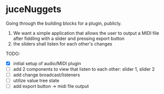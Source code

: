 # juceNuggets

Going through the building blocks for a plugin, publicly.

1. We want a simple application that allows the user to output a MIDI file after fiddling with a slider and pressing export button
2. the sliders shall listen for each other's changes

TODO:

- [X] initial setup of audio/MIDI plugin
- [ ] add 2 components to view that listen to each other: slider 1, slider 2
- [ ] add change broadcast/listeners 
- [ ] utilize value tree state
- [ ] add export button -> midi file output
